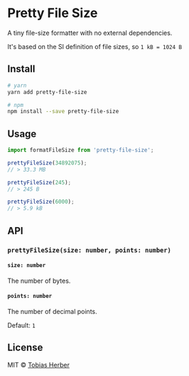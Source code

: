 # Pretty File Size

A tiny file-size formatter with no external dependencies.

It's based on the SI definition of file sizes, so `1 kB = 1024 B`

## Install

```bash
# yarn
yarn add pretty-file-size

# npm
npm install --save pretty-file-size
```

## Usage 

```typescript
import formatFileSize from 'pretty-file-size';

prettyFileSize(34892075);
// > 33.3 MB

prettyFileSize(245);
// > 245 B

prettyFileSize(6000);
// > 5.9 kB
```

## API

### `prettyFileSize(size: number, points: number)`

#### `size: number`

The number of bytes.

#### `points: number`

The number of decimal points. 

Default: `1`

## License

MIT © [Tobias Herber](https://herber.space)

